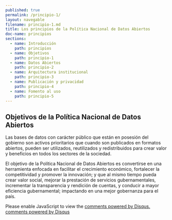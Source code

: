 ```yaml
---
published: true
permalink: /principio-1/
layout: navegable
filename: principio-1.md
title: Los principios de la Política Nacional de Datos Abiertos
doc-name: principios
sections:
  - name: Introducción
    path: principios
  - name: Objetivos
    path: principio-1
  - name: Datos Abiertos
    path: principio-2
  - name: Arquitectura institucional
    path: principio-3
  - name: Publicación y privacidad
    path: principio-4
  - name: Fomento al uso
    path: principio-5
---
```


## Objetivos de la Política Nacional de Datos Abiertos

Las bases de datos con carácter público que están en posesión del gobierno son activos prioritarios que cuando son publicados en formatos abiertos, pueden ser utilizados, reutilizados y redistribuidos para crear valor y beneficios en todos los sectores de la sociedad.

El objetivo de la Política Nacional de Datos Abiertos es convertirse en una herramienta enfocada en facilitar el crecimiento económico, fortalecer la competitividad y promover la innovación; y que al mismo tiempo pueda crear valor social, mejorar la prestación de servicios gubernamentales, incrementar la transparencia y rendición de cuentas, y conducir a mayor eficiencia gubernamental; impactando en una mejor gobernanza para el país.


<div id="disqus_thread"></div>
<script type="text/javascript">
/* * * CONFIGURATION VARIABLES: EDIT BEFORE PASTING INTO YOUR WEBPAGE * * */
var disqus_shortname = 'mexicoabierto'; // required: replace example with your forum shortname
var disqus_identifier = 'principio-1';
var disqus_title = 'Objetivos';
var disqus_url = 'http://mxabierto.github.io/iniciativa-datos-abiertos/principio-1';
/* * * DON'T EDIT BELOW THIS LINE * * */
(function() {
var dsq = document.createElement('script'); dsq.type = 'text/javascript'; dsq.async = true;
dsq.src = '//' + disqus_shortname + '.disqus.com/embed.js';
(document.getElementsByTagName('head')[0] || document.getElementsByTagName('body')[0]).appendChild(dsq);
})();
</script>
<noscript>Please enable JavaScript to view the <a href="http://disqus.com/?ref_noscript">comments powered by Disqus.</a></noscript>
<a href="http://disqus.com" class="dsq-brlink">comments powered by <span class="logo-disqus">Disqus</span></a>
